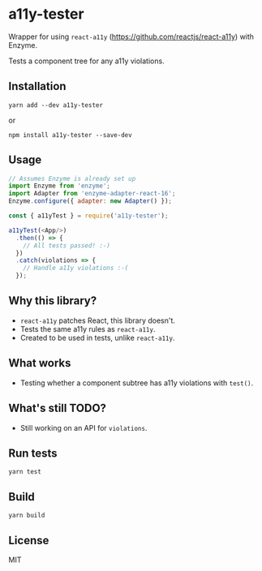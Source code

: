# a11y-tester

Wrapper for using `react-a11y` (https://github.com/reactjs/react-a11y) with Enzyme.

Tests a component tree for any a11y violations.

## Installation

```
yarn add --dev a11y-tester
```

or

```
npm install a11y-tester --save-dev
```

## Usage

```javascript
// Assumes Enzyme is already set up
import Enzyme from 'enzyme';
import Adapter from 'enzyme-adapter-react-16';
Enzyme.configure({ adapter: new Adapter() });

const { a11yTest } = require('a11y-tester');

a11yTest(<App/>)
  .then(() => {
    // All tests passed! :-)
  })
  .catch(violations => {
    // Handle a11y violations :-(
  });
```

## Why this library?

* `react-a11y` patches React, this library doesn't.
* Tests the same a11y rules as `react-a11y`.
* Created to be used in tests, unlike `react-a11y`.

## What works

* Testing whether a component subtree has a11y violations with `test()`.

## What's still TODO?

* Still working on an API for `violations`.

## Run tests

```
yarn test
```

## Build

```
yarn build
```

## License

MIT
